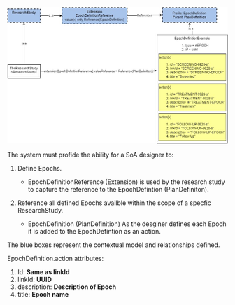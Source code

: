 <center><img  src="ResearchStudy-Epoch-Definition.jpg"/></center>

The system must profide the ability for a SoA designer to:
1. Define Epochs.
   * EpochDefinitionReference (Extension) is used by the research study to capture the reference to the EpochDefintion (PlanDefiniton).

2. Reference all defined Epochs availble within the scope of a specfic ResearchStudy.
   * EpochDefinition (PlanDefinition) As the desginer defines each Epoch it is added to the EpochDefintion as an action.
  

The blue boxes represent the contextual model and relationships defined.

EpochDefinition.action attributes:
1. Id: **Same as linkId**
2. linkId: **UUID**
3. description: **Description of Epoch**
4. title: **Epoch name**